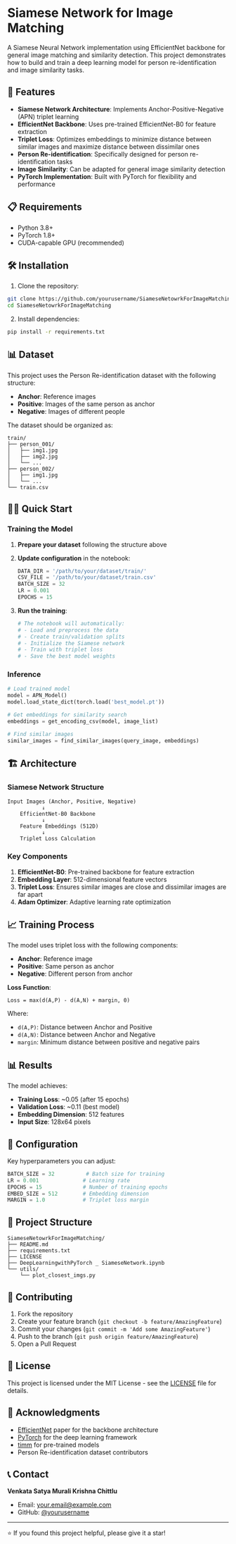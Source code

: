 # Siamese Network for Image Matching

A Siamese Neural Network implementation using EfficientNet backbone for general image matching and similarity detection. This project demonstrates how to build and train a deep learning model for person re-identification and image similarity tasks.

## 🚀 Features

- **Siamese Network Architecture**: Implements Anchor-Positive-Negative (APN) triplet learning
- **EfficientNet Backbone**: Uses pre-trained EfficientNet-B0 for feature extraction
- **Triplet Loss**: Optimizes embeddings to minimize distance between similar images and maximize distance between dissimilar ones
- **Person Re-identification**: Specifically designed for person re-identification tasks
- **Image Similarity**: Can be adapted for general image similarity detection
- **PyTorch Implementation**: Built with PyTorch for flexibility and performance

## 📋 Requirements

- Python 3.8+
- PyTorch 1.8+
- CUDA-capable GPU (recommended)

## 🛠️ Installation

1. Clone the repository:
```bash
git clone https://github.com/yourusername/SiameseNetowrkForImageMatching.git
cd SiameseNetowrkForImageMatching
```

2. Install dependencies:
```bash
pip install -r requirements.txt
```

## 📊 Dataset

This project uses the Person Re-identification dataset with the following structure:
- **Anchor**: Reference images
- **Positive**: Images of the same person as anchor
- **Negative**: Images of different people

The dataset should be organized as:
```
train/
├── person_001/
│   ├── img1.jpg
│   ├── img2.jpg
│   └── ...
├── person_002/
│   ├── img1.jpg
│   └── ...
└── train.csv
```

## 🏃‍♂️ Quick Start

### Training the Model

1. **Prepare your dataset** following the structure above
2. **Update configuration** in the notebook:
   ```python
   DATA_DIR = '/path/to/your/dataset/train/'
   CSV_FILE = '/path/to/your/dataset/train.csv'
   BATCH_SIZE = 32
   LR = 0.001
   EPOCHS = 15
   ```

3. **Run the training**:
   ```python
   # The notebook will automatically:
   # - Load and preprocess the data
   # - Create train/validation splits
   # - Initialize the Siamese network
   # - Train with triplet loss
   # - Save the best model weights
   ```

### Inference

```python
# Load trained model
model = APN_Model()
model.load_state_dict(torch.load('best_model.pt'))

# Get embeddings for similarity search
embeddings = get_encoding_csv(model, image_list)

# Find similar images
similar_images = find_similar_images(query_image, embeddings)
```

## 🏗️ Architecture

### Siamese Network Structure
```
Input Images (Anchor, Positive, Negative)
           ↓
    EfficientNet-B0 Backbone
           ↓
    Feature Embeddings (512D)
           ↓
    Triplet Loss Calculation
```

### Key Components

1. **EfficientNet-B0**: Pre-trained backbone for feature extraction
2. **Embedding Layer**: 512-dimensional feature vectors
3. **Triplet Loss**: Ensures similar images are close and dissimilar images are far apart
4. **Adam Optimizer**: Adaptive learning rate optimization

## 📈 Training Process

The model uses triplet loss with the following components:

- **Anchor**: Reference image
- **Positive**: Same person as anchor
- **Negative**: Different person from anchor

**Loss Function**:
```
Loss = max(d(A,P) - d(A,N) + margin, 0)
```
Where:
- `d(A,P)`: Distance between Anchor and Positive
- `d(A,N)`: Distance between Anchor and Negative
- `margin`: Minimum distance between positive and negative pairs

## 📊 Results

The model achieves:
- **Training Loss**: ~0.05 (after 15 epochs)
- **Validation Loss**: ~0.11 (best model)
- **Embedding Dimension**: 512 features
- **Input Size**: 128x64 pixels

## 🔧 Configuration

Key hyperparameters you can adjust:

```python
BATCH_SIZE = 32          # Batch size for training
LR = 0.001              # Learning rate
EPOCHS = 15             # Number of training epochs
EMBED_SIZE = 512        # Embedding dimension
MARGIN = 1.0            # Triplet loss margin
```

## 📁 Project Structure

```
SiameseNetowrkForImageMatching/
├── README.md
├── requirements.txt
├── LICENSE
├── DeepLearningwithPyTorch _ SiameseNetwork.ipynb
└── utils/
    └── plot_closest_imgs.py
```

## 🤝 Contributing

1. Fork the repository
2. Create your feature branch (`git checkout -b feature/AmazingFeature`)
3. Commit your changes (`git commit -m 'Add some AmazingFeature'`)
4. Push to the branch (`git push origin feature/AmazingFeature`)
5. Open a Pull Request

## 📄 License

This project is licensed under the MIT License - see the [LICENSE](LICENSE) file for details.

## 🙏 Acknowledgments

- [EfficientNet](https://arxiv.org/abs/1905.11946) paper for the backbone architecture
- [PyTorch](https://pytorch.org/) for the deep learning framework
- [timm](https://github.com/rwightman/pytorch-image-models) for pre-trained models
- Person Re-identification dataset contributors

## 📞 Contact

**Venkata Satya Murali Krishna Chittlu**
- Email: your.email@example.com
- GitHub: [@yourusername](https://github.com/yourusername)

---

⭐ If you found this project helpful, please give it a star!

